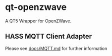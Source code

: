 # qt-openzwave
A QT5 Wrapper for OpenZWave. 

## HASS MQTT Client Adapter
Please see [docs/MQTT.md](docs/MQTT.md) for further information

